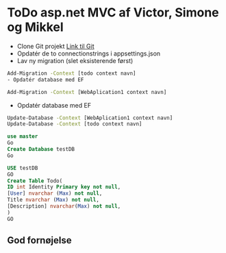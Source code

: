 # ToDo asp.net MVC af Victor, Simone og Mikkel

- Clone Git projekt [Link til Git](https://github.com/Gravhund-source/WebApplication1.git)
- Opdatér de to connectionstrings i appsettings.json
- Lav ny migration (slet eksisterende først)

```bash
Add-Migration -Context [todo context navn]
- Opdatér database med EF
```

```bash
Add-Migration -Context [WebAplication1 context navn]
```

- Opdatér database med EF

```bash
Update-Database -Context [WebAplication1 context navn]
Update-Database -Context [todo context navn]
```

```sql
use master
Go
Create Database testDB
Go

USE testDB
GO
Create Table Todo(
ID int Identity Primary key not null,
[User] nvarchar (Max) not null,
Title nvarchar (Max) not null,
[Description] nvarchar(Max) not null,
)
GO
```

## God fornøjelse
